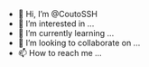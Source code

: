 - 👋 Hi, I’m @CoutoSSH
- 👀 I’m interested in ...
- 🌱 I’m currently learning ...
- 💞️ I’m looking to collaborate on ...
- 📫 How to reach me ...

<!---
CoutoSSH/CoutoSSH is a ✨ special ✨ repository because its `README.md` (this file) appears on your GitHub profile.
You can click the Preview link to take a look at your changes.
--->
